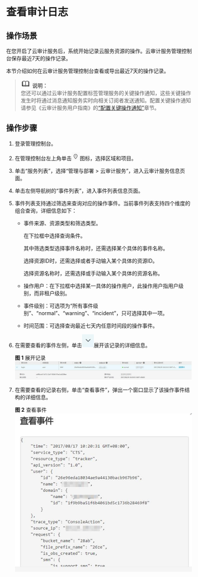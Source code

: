 # 查看审计日志<a name="zh-cn_topic_0110866980"></a>

## 操作场景<a name="sa2c6542f5aa8472983ddde0bbd969276"></a>

在您开启了云审计服务后，系统开始记录云服务资源的操作。云审计服务管理控制台保存最近7天的操作记录。

本节介绍如何在云审计服务管理控制台查看或导出最近7天的操作记录。

>![](public_sys-resources/icon-note.gif) **说明：**   
>您还可以通过云审计服务配置标签管理服务的关键操作通知，这些关键操作发生时将通过消息通知服务实时向相关订阅者发送通知。配置关键操作通知请参见《云审计服务用户指南》的[“配置关键操作通知”](https://support.huaweicloud.com/qs-cts/zh-cn_cts_01_0001.html)章节。  

## 操作步骤<a name="se89908b1f430445b8eb519a773c1f8fb"></a>

1.  登录管理控制台。
2.  在管理控制台左上角单击![](figures/icon-region.png)图标，选择区域和项目。
3.  单击“服务列表”，选择“管理与部署 \> 云审计服务”，进入云审计服务信息页面。
4.  单击左侧导航树的“事件列表”，进入事件列表信息页面。
5.  事件列表支持通过筛选来查询对应的操作事件。当前事件列表支持四个维度的组合查询，详细信息如下：

    -   事件来源、资源类型和筛选类型。

        在下拉框中选择查询条件。

        其中筛选类型选择事件名称时，还需选择某个具体的事件名称。

        选择资源ID时，还需选择或者手动输入某个具体的资源ID。

        选择资源名称时，还需选择或手动输入某个具体的资源名称。

    -   操作用户：在下拉框中选择某一具体的操作用户，此操作用户指用户级别，而非租户级别。
    -   事件级别：可选项为“所有事件级别”、“normal”、“warning”、“incident”，只可选择其中一项。
    -   时间范围：可选择查询最近七天内任意时间段的操作事件。


1.  在需要查看的事件左侧，单击![](figures/icon-dropdown.jpg)展开该记录的详细信息。

    **图 1**  展开记录<a name="zh-cn_topic_0030598499_fig56347991104238"></a>  
    ![](figures/展开记录.jpg "展开记录")

2.  在需要查看的记录右侧，单击“查看事件”，弹出一个窗口显示了该操作事件结构的详细信息。

    **图 2**  查看事件<a name="f99f88463c8574267a6443507d7949e46"></a>  
    ![](figures/查看事件.jpg "查看事件")


